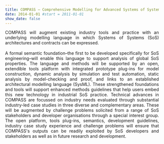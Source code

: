 ```yaml
---
title: COMPASS – Comprehensive Modelling for Advanced Systems of Systems | Concluded in 2014
date: 2014-01-01 #start = 2011-01-01
show_date: false
---
```


<div align="justify">COMPASS will augment existing industry tools and practice with an underlying modelling language in which Systems of Systems (SoS) architectures and contracts can be expressed.</div>

<!--more-->

<br>

<div align="justify">A formal semantic foundation–the first to be developed specifically for SoS engineering–will enable this language to support analysis of global SoS properties. The language and methods will be supported by an open, extendible tools platform with integrated prototype plug-ins for model construction, dynamic analysis by simulation and test automation, static analysis by model-checking and proof, and links to an established architectural modelling language (SysML). These strengthened foundations and tools will support enhanced methods guidelines that help users embed this new technology in industrial SoS practice. Technical advances in COMPASS are focussed on industry needs evaluated through substantial industry-led case studies in three diverse and complementary areas. These will be augmented by challenge problems solicited from a range of SoS stakeholders and developer organisations through a special interest group. The open platform, tools plug-ins, semantics, development guidelines, industry case study experience and challenge problems will ensure that COMPASS's outputs can be readily exploited by SoS developers and stakeholders as well as in future research and development.</div>
